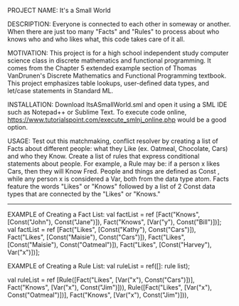 PROJECT NAME: It's a Small World

DESCRIPTION: Everyone is connected to each other in someway or another. When there are just too many "Facts" and "Rules" to process about who knows who and who likes what, this code takes care of it all.

MOTIVATION: This project is for a high school independent study computer science class in discrete mathematics and functional programming. It comes from the Chapter 5 extended example section of Thomas VanDrunen's Discrete Mathematics and Functional Programming textbook. This project emphasizes table lookups, user-defined data types, and let/case statements in Standard ML.

INSTALLATION: Download ItsASmallWorld.sml and open it using a SML IDE such as Notepad++ or Sublime Text. To execute code online, https://www.tutorialspoint.com/execute_smlnj_online.php would be a good option.

USAGE: Test out this matchmaking, conflict resolver by creating a list of Facts about different people: what they Like (ex. Oatmeal, Chocolate, Cars) and who they Know. Create a list of rules that express conditional statements about people. For example, a Rule may be: if a person x likes Cars, then they will Know Fred. People and things are defined as Const , while any person x is considered a Var, both from the data type atom. Facts feature the words "Likes" or "Knows" followed by a list of 2 Const data types that are connected by the "Likes" or "Knows."

______________________________________________________________________________________________________________________________
EXAMPLE of Creating a Fact List:
val factList = ref [Fact("Knows", [Const("John"), Const("Jane")]),
                    Fact("Knows", [Var("y"), Const("Bill")])];
val factList = 
  ref [Fact("Likes", [Const("Kathy"), Const("Cars")]),
   Fact("Likes", [Const("Maisie"), Const("Cars")]),
   Fact("Likes", [Const("Maisie"), Const("Oatmeal")]),
   Fact("Likes", [Const("Harvey"), Var("x")])];


EXAMPLE of Creating a Rule List:
val ruleList = ref([]: rule list);

val ruleList =
  ref [Rule([Fact("Likes", [Var("x"), Const("Cars")])], 
        Fact("Knows", [Var("x"), Const("Jim")])),
      Rule([Fact("Likes", [Var("x"), Const("Oatmeal")])], 
        Fact("Knows", [Var("x"), Const("Jim")])),


